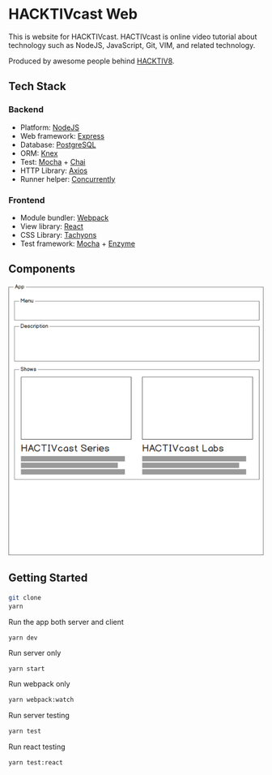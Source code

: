 # HACKTIVcast Web

This is website for HACKTIVcast. HACTIVcast is online video tutorial about technology such as NodeJS, JavaScript, Git, VIM, and related technology.

Produced by awesome people behind [HACKTIV8](https://hacktiv8.com/).

## Tech Stack

### Backend

* Platform: [NodeJS](https://nodejs.org)
* Web framework: [Express](http://expressjs.com/)
* Database: [PostgreSQL](https://www.postgresql.org/)
* ORM: [Knex](http://knexjs.org/)
* Test: [Mocha](https://mochajs.org) + [Chai](http://chaijs.com)
* HTTP Library: [Axios](https://github.com/mzabriskie/axios)
* Runner helper: [Concurrently](https://github.com/kimmobrunfeldt/concurrently)

### Frontend

* Module bundler: [Webpack](https://webpack.github.io/)
* View library: [React](https://facebook.github.io/react/)
* CSS Library: [Tachyons](http://tachyons.io/)
* Test framework: [Mocha](https://mochajs.org) + [Enzyme](http://airbnb.io/enzyme/)


## Components

![hacktivcast-components.png](hacktivcast-components.png)


## Getting Started


```sh
git clone
yarn
```

Run the app both server and client

```
yarn dev
```

Run server only

```sh
yarn start
```

Run webpack only

```sh
yarn webpack:watch
```

Run server testing

```sh
yarn test
```

Run react testing

```sh
yarn test:react
```
